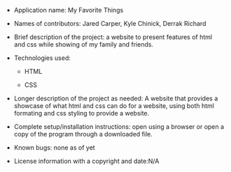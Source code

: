 - Application name: My Favorite Things
- Names of contributors: Jared Carper, Kyle Chinick, Derrak Richard
- Brief description of the project: a website to present features of html and css while showing of my family and friends.
- Technologies used: 

  * HTML
   
  * CSS
- Longer description of the project as needed: A website that provides a showcase of what html and css can do for a website, using both html formating and css styling to provide a website.
- Complete setup/installation instructions: open using a browser or open a copy of the program through a downloaded file.
- Known bugs: none as of yet
- License information with a copyright and date:N/A